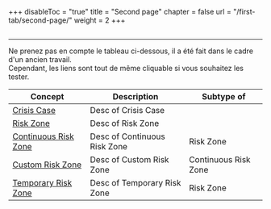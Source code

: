 +++
disableToc = "true"
title = "Second page"
chapter = false
url = "/first-tab/second-page/"
weight = 2
+++

##
---

Ne prenez pas en compte le tableau ci-dessous, il a été fait dans le cadre d'un ancien travail.  
Cependant, les liens sont tout de même cliquable si vous souhaitez les tester.

| **Concept** | **Description** | **Subtype of** |
| - | - | - |
| [Crisis Case](/first-tab/second-page/crisis-case) | Desc of Crisis Case | |
| [Risk Zone](/first-tab/second-page/risk-zone) | Desc of Risk Zone | |
| [Continuous Risk Zone](/first-tab/second-page/continuous-risk-zone) | Desc of Continuous Risk Zone | Risk Zone |
| [Custom Risk Zone](/first-tab/second-page/custom-risk-zone) | Desc of Custom Risk Zone | Continuous Risk Zone |
| [Temporary Risk Zone](/first-tab/second-page/temporary-risk-zone) | Desc of Temporary Risk Zone | Risk Zone |